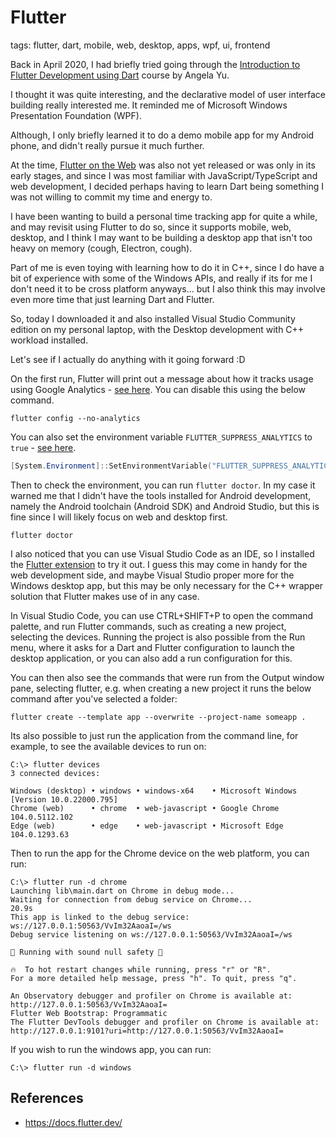 # Flutter

tags: flutter, dart, mobile, web, desktop, apps, wpf, ui, frontend

Back in April 2020, I had briefly tried going through the [Introduction to Flutter Development using Dart](https://www.appbrewery.co/p/intro-to-flutter)
course by Angela Yu.

I thought it was quite interesting, and the declarative model of user interface building really interested me.
It reminded me of Microsoft Windows Presentation Foundation (WPF).

Although, I only briefly learned it to do a demo mobile app for my Android phone, and didn't really pursue it much further.

At the time, [Flutter on the Web](https://flutter.dev/multi-platform/web) was also not yet released or was only in its early stages,
and since I was most familiar with JavaScript/TypeScript and web development, I decided perhaps having to learn Dart being
something I was not willing to commit my time and energy to.

I have been wanting to build a personal time tracking app for quite a while, and may revisit using Flutter to do so, since it
supports mobile, web, desktop, and I think I may want to be building a desktop app that isn't too heavy on memory (cough, Electron, cough).

Part of me is even toying with learning how to do it in C++, since I do have a bit of experience with some of the Windows APIs,
and really if its for me I don't need it to be cross platform anyways... but I also think this may involve even more time that
just learning Dart and Flutter.

So, today I downloaded it and also installed Visual Studio Community edition on my personal laptop, with the Desktop development with C++ workload installed.

Let's see if I actually do anything with it going forward :D

On the first run, Flutter will print out a message about how it tracks usage using Google Analytics - [see here](https://github.com/flutter/flutter/blob/61a0add2865c51bfee33939c1820709d1115c77d/packages/flutter_tools/lib/src/reporting/first_run.dart#L22).
You can disable this using the below command.

```shell
flutter config --no-analytics
```

You can also set the environment variable `FLUTTER_SUPPRESS_ANALYTICS` to `true` - [see here](https://github.com/flutter/flutter/blob/61a0add2865c51bfee33939c1820709d1115c77d/packages/flutter_tools/lib/src/reporting/usage.dart#L144).

```powershell
[System.Environment]::SetEnvironmentVariable("FLUTTER_SUPPRESS_ANALYTICS", "true", "Machine")
```

Then to check the environment, you can run `flutter doctor`. In my case it warned me that I didn't have the tools installed for
Android development, namely the Android toolchain (Android SDK) and Android Studio, but this is fine since I will likely
focus on web and desktop first.

```shell
flutter doctor
```

I also noticed that you can use Visual Studio Code as an IDE, so I installed the [Flutter extension](https://marketplace.visualstudio.com/items?itemName=Dart-Code.flutter)
to try it out. I guess this may come in handy for the web development side, and maybe Visual Studio proper more for the Windows desktop app,
but this may be only necessary for the C++ wrapper solution that Flutter makes use of in any case.

In Visual Studio Code, you can use CTRL+SHIFT+P to open the command palette, and run Flutter commands, such as creating a new project,
selecting the devices. Running the project is also possible from the Run menu, where it asks for a Dart and Flutter configuration to
launch the desktop application, or you can also add a run configuration for this.

You can then also see the commands that were run from the Output window pane, selecting flutter, e.g. when creating a new project it runs the below command
after you've selected a folder:

```shell
flutter create --template app --overwrite --project-name someapp .
```

Its also possible to just run the application from the command line, for example, to see the available devices to run on:

```shell
C:\> flutter devices
3 connected devices:

Windows (desktop) • windows • windows-x64    • Microsoft Windows [Version 10.0.22000.795]
Chrome (web)      • chrome  • web-javascript • Google Chrome 104.0.5112.102
Edge (web)        • edge    • web-javascript • Microsoft Edge 104.0.1293.63
```

Then to run the app for the Chrome device on the web platform, you can run:

```shell
C:\> flutter run -d chrome
Launching lib\main.dart on Chrome in debug mode...
Waiting for connection from debug service on Chrome...             20.9s
This app is linked to the debug service: ws://127.0.0.1:50563/VvIm32AaoaI=/ws
Debug service listening on ws://127.0.0.1:50563/VvIm32AaoaI=/ws

💪 Running with sound null safety 💪

🔥  To hot restart changes while running, press "r" or "R".
For a more detailed help message, press "h". To quit, press "q".

An Observatory debugger and profiler on Chrome is available at: http://127.0.0.1:50563/VvIm32AaoaI=
Flutter Web Bootstrap: Programmatic
The Flutter DevTools debugger and profiler on Chrome is available at: http://127.0.0.1:9101?uri=http://127.0.0.1:50563/VvIm32AaoaI=
```

If you wish to run the windows app, you can run:

```shell
C:\> flutter run -d windows
```

## References

- https://docs.flutter.dev/
